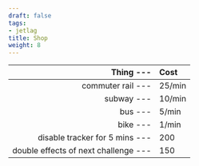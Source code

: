```yaml
---
draft: false
tags:
- jetlag
title: Shop
weight: 8
---
```



|                        **Thing ---** | **Cost** |
| -----------------------------------: | :------- |
|                    commuter rail --- | 25/min   |
|                           subway --- | 10/min   |
|                              bus --- | 5/min    |
|                             bike --- | 1/min    |
|       disable tracker for 5 mins --- | 200      |
| double effects of next challenge --- | 150      |
